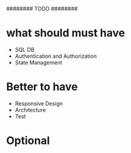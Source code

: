 ######## TODO ########

# what should must have

- SQL DB
- Authentication and Authorization
- State Management

# Better to have

- Responsive Design
- Architecture
- Test

# Optional
